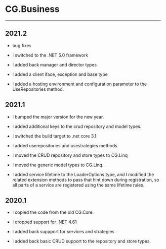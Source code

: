 # CG.Business
---

## 2021.2

* bug fixes

* I switched to the .NET 5.0 framework

* I added back manager and director types

* I added a client iface, exception and base type

* I added a hosting environment and configuration parameter to the UseRepositories method.

## 2021.1

* I bumped the major version for the new year.

* I added additional keys to the crud repository and model types.

* I switched the build target to .net core 3.1

* I added userepositories and usestrategies methods.

* I moved the CRUD repository and store types to CG.Linq

* I moved the generic model types to CG.Linq.

* I added service lifetime to the LoaderOptions type, and I modified the related
    extension methods to pass that hint down during registration, so all parts
    of a service are registered using the same lifetime rules.

## 2020.1

* I copied the code from the old CG.Core.

* I dropped support for .NET 4.61

* I added back suppport for services and strategies.

* I added back basic CRUD support to the repository and store types.

